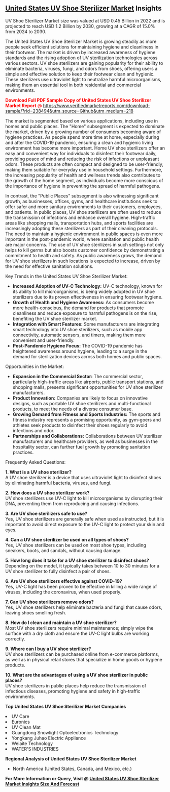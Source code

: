 <h2><a href="https://www.verifiedmarketreports.com/download-sample/?rid=238494&amp;utm_source=Github&amp;utm_medium=218" target="_blank">United States UV Shoe Sterilizer Market</a> Insights</h2><p>UV Shoe Sterilizer Market size was valued at USD 0.45 Billion in 2022 and is projected to reach USD 1.2 Billion by 2030, growing at a CAGR of 15.0% from 2024 to 2030.</p><p> <p>The United States UV Shoe Sterilizer Market is growing steadily as more people seek efficient solutions for maintaining hygiene and cleanliness in their footwear. The market is driven by increased awareness of hygiene standards and the rising adoption of UV sterilization technologies across various sectors. UV shoe sterilizers are gaining popularity for their ability to eliminate bacteria, viruses, fungi, and odors from shoes, offering users a simple and effective solution to keep their footwear clean and hygienic. These sterilizers use ultraviolet light to neutralize harmful microorganisms, making them an essential tool in both residential and commercial environments.</p> <p><p><span class=""><span style="color: #ff0000;"><strong>Download Full PDF Sample Copy of United States UV Shoe Sterilizer Market Report</strong> @ </span><a href="https://www.verifiedmarketreports.com/download-sample/?rid=238494&amp;utm_source=Github&amp;utm_medium=218" target="_blank">https://www.verifiedmarketreports.com/download-sample/?rid=238494&amp;utm_source=Github&amp;utm_medium=218</a></span></p></p> <p>The market is segmented based on various applications, including use in homes and public places. The "Home" subsegment is expected to dominate the market, driven by a growing number of consumers becoming aware of hygiene practices. As people spend more time at home, especially during and after the COVID-19 pandemic, ensuring a clean and hygienic living environment has become more important. Home UV shoe sterilizers offer an easy and convenient way for individuals to disinfect their footwear daily, providing peace of mind and reducing the risk of infections or unpleasant odors. These products are often compact and designed to be user-friendly, making them suitable for everyday use in household settings. Furthermore, the increasing popularity of health and wellness trends also contributes to the growth of the home segment, as individuals become more conscious of the importance of hygiene in preventing the spread of harmful pathogens.</p> <p>In contrast, the "Public Places" subsegment is also witnessing significant growth, as businesses, offices, gyms, and healthcare institutions seek to offer safer and more sanitary environments to their customers, employees, and patients. In public places, UV shoe sterilizers are often used to reduce the transmission of infections and enhance overall hygiene. High-traffic areas like shopping malls, transportation hubs, and sports facilities are increasingly adopting these sterilizers as part of their cleaning protocols. The need to maintain a hygienic environment in public spaces is even more important in the post-pandemic world, where sanitation and public health are major concerns. The use of UV shoe sterilizers in such settings not only helps to kill germs but also boosts customer confidence by demonstrating a commitment to health and safety. As public awareness grows, the demand for UV shoe sterilizers in such locations is expected to increase, driven by the need for effective sanitation solutions.</p> <p>Key Trends in the United States UV Shoe Sterilizer Market:</p> <ul> <li><strong>Increased Adoption of UV-C Technology:</strong> UV-C technology, known for its ability to kill microorganisms, is being widely adopted in UV shoe sterilizers due to its proven effectiveness in ensuring footwear hygiene.</li> <li><strong>Growth of Health and Hygiene Awareness:</strong> As consumers become more health-conscious, the demand for products that promote cleanliness and reduce exposure to harmful pathogens is on the rise, benefiting the UV shoe sterilizer market.</li> <li><strong>Integration with Smart Features:</strong> Some manufacturers are integrating smart technology into UV shoe sterilizers, such as mobile app connectivity, automatic sensors, and timers, making them more convenient and user-friendly.</li> <li><strong>Post-Pandemic Hygiene Focus:</strong> The COVID-19 pandemic has heightened awareness around hygiene, leading to a surge in the demand for sterilization devices across both homes and public spaces.</li> </ul> <p>Opportunities in the Market:</p> <ul> <li><strong>Expansion in the Commercial Sector:</strong> The commercial sector, particularly high-traffic areas like airports, public transport stations, and shopping malls, presents significant opportunities for UV shoe sterilizer manufacturers.</li> <li><strong>Product Innovation:</strong> Companies are likely to focus on innovative designs, such as portable UV shoe sterilizers and multi-functional products, to meet the needs of a diverse consumer base.</li> <li><strong>Growing Demand from Fitness and Sports Industries:</strong> The sports and fitness industry represents a promising opportunity, as gym-goers and athletes seek products to disinfect their shoes regularly to avoid infections and odor.</li> <li><strong>Partnerships and Collaborations:</strong> Collaborations between UV sterilizer manufacturers and healthcare providers, as well as businesses in the hospitality sector, can further fuel growth by promoting sanitation practices.</li> </ul> <p>Frequently Asked Questions:</p> <p><strong>1. What is a UV shoe sterilizer?</strong><br> A UV shoe sterilizer is a device that uses ultraviolet light to disinfect shoes by eliminating harmful bacteria, viruses, and fungi.</p> <p><strong>2. How does a UV shoe sterilizer work?</strong><br> UV shoe sterilizers use UV-C light to kill microorganisms by disrupting their DNA, preventing them from reproducing and causing infections.</p> <p><strong>3. Are UV shoe sterilizers safe to use?</strong><br> Yes, UV shoe sterilizers are generally safe when used as instructed, but it is important to avoid direct exposure to the UV-C light to protect your skin and eyes.</p> <p><strong>4. Can a UV shoe sterilizer be used on all types of shoes?</strong><br> Yes, UV shoe sterilizers can be used on most shoe types, including sneakers, boots, and sandals, without causing damage.</p> <p><strong>5. How long does it take for a UV shoe sterilizer to disinfect shoes?</strong><br> Depending on the model, it typically takes between 10 to 30 minutes for a UV shoe sterilizer to fully disinfect a pair of shoes.</p> <p><strong>6. Are UV shoe sterilizers effective against COVID-19?</strong><br> Yes, UV-C light has been proven to be effective in killing a wide range of viruses, including the coronavirus, when used properly.</p> <p><strong>7. Can UV shoe sterilizers remove odors?</strong><br> Yes, UV shoe sterilizers help eliminate bacteria and fungi that cause odors, leaving shoes smelling fresh.</p> <p><strong>8. How do I clean and maintain a UV shoe sterilizer?</strong><br> Most UV shoe sterilizers require minimal maintenance; simply wipe the surface with a dry cloth and ensure the UV-C light bulbs are working correctly.</p> <p><strong>9. Where can I buy a UV shoe sterilizer?</strong><br> UV shoe sterilizers can be purchased online from e-commerce platforms, as well as in physical retail stores that specialize in home goods or hygiene products.</p> <p><strong>10. What are the advantages of using a UV shoe sterilizer in public places?</strong><br> UV shoe sterilizers in public places help reduce the transmission of infectious diseases, promoting hygiene and safety in high-traffic environments.</p> </p><p><strong>Top United States UV Shoe Sterilizer Market Companies</strong></p><div data-test-id=""><p><li>UV Care</li><li> Euronics</li><li> UV Clean Mat</li><li> Guangdong Snowlight Optoelectronics Technology</li><li> Yongkang Juhao Electric Appliance</li><li> Weiaite Technology</li><li> WATER'S INDUSTRIES</li></p><div><strong>Regional Analysis of&nbsp;United States UV Shoe Sterilizer Market</strong></div><ul><li dir="ltr"><p dir="ltr">North America&nbsp;(United States, Canada, and Mexico, etc.)</p></li></ul><p><strong>For More Information or Query, Visit @&nbsp;</strong><strong><a href="https://www.verifiedmarketreports.com/product/uv-shoe-sterilizer-market/?utm_source=Github&amp;utm_medium=218" target="_blank">United States UV Shoe Sterilizer Market Insights Size And Forecast</a></strong></p></div>

